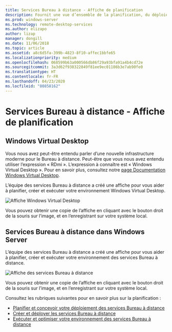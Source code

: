 ```yaml
---
title: Services Bureau à distance - Affiche de planification
description: Fournit une vue d’ensemble de la planification, du déploiement et de l’exécution des services Bureau à distance
ms.prod: windows-server
ms.technology: remote-desktop-services
ms.author: elizapo
author: lizap
manager: dongill
ms.date: 11/06/2018
ms.topic: article
ms.assetid: a8c6d5fa-399b-4823-8f10-affec1bbfe65
ms.localizationpriority: medium
ms.openlocfilehash: 068599b63a000566db86f29a93bfa91a4b4cd72e
ms.sourcegitcommit: 3a3d62f938322849f81ee9ec01186b3e7ab90fe0
ms.translationtype: HT
ms.contentlocale: fr-FR
ms.lasthandoff: 04/23/2020
ms.locfileid: "80858162"
---
```

# <a name="remote-desktop-services---planning-poster"></a>Services Bureau à distance - Affiche de planification

## <a name="windows-virtual-desktop"></a>Windows Virtual Desktop

Vous nous avez peut-être entendu parler d’une nouvelle infrastructure moderne pour le Bureau à distance. Peut-être que vous nous avez entendu utiliser l’expression « RDmi ». L’expression à connaître est « Windows Virtual Desktop ». Pour en savoir plus, consultez notre [page Documentation Windows Virtual Desktop](https://docs.microsoft.com/azure/virtual-desktop/).

L’équipe des services Bureau à distance a créé une affiche pour vous aider à planifier, créer et exécuter votre environnement Windows Virtual Desktop.

![Affiche Windows Virtual Desktop](./media/wvd-poster-download.png)

Vous pouvez obtenir une copie de l’affiche en cliquant avec le bouton droit de la souris sur l’image, et en l’enregistrant sur votre système local.

## <a name="remote-desktop-services-in-windows-server"></a>Services Bureau à distance dans Windows Server

L’équipe des services Bureau à distance a créé une affiche pour vous aider à planifier, créer et exécuter votre environnement des services Bureau à distance.

![Affiche des services Bureau à distance](./media/rds-poster-download.png)

Vous pouvez obtenir une copie de l’affiche en cliquant avec le bouton droit de la souris sur l’image, et en l’enregistrant sur votre système local.

Consultez les rubriques suivantes pour en savoir plus sur la planification :

- [Planifier et concevoir votre déploiement des services Bureau à distance](rds-plan-and-design.md)
- [Créer et déployer les services Bureau à distance](rds-build-and-deploy.md)
- [Exécuter et optimiser votre environnement des services Bureau à distance](rds-run-and-tune.md)
